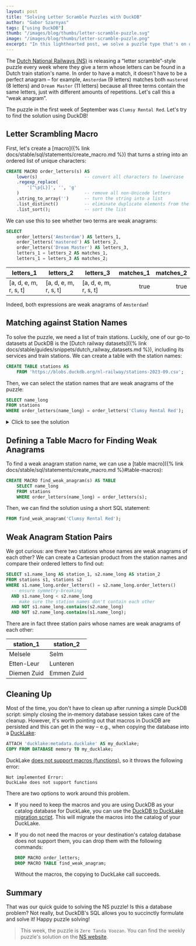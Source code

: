 ```yaml
---
layout: post
title: "Solving Letter Scramble Puzzles with DuckDB"
author: "Gabor Szarnyas"
tags: ["using DuckDB"]
thumb: "/images/blog/thumbs/letter-scramble-puzzle.svg"
image: "/images/blog/thumbs/letter-scramble-puzzle.png"
excerpt: "In this lighthearted post, we solve a puzzle type that's on display in Dutch trains."
---
```


The [Dutch National Railways (NS)](https://www.ns.nl/) is releasing a “letter scramble”-style puzzle every week where
they give a term whose letters can be found in a Dutch train station's name.
In order to have a match, it doesn't have to be a perfect anagram – for example, `Amsterdam` (9 letters) matches both `mastered` (8 letters) and `Dream Master` (11 letters) because all three terms contain the same letters, just with different amounts of repetitions. Let's call this a “weak anagram”.

The puzzle in the first week of September was `Clumsy Rental Red`. Let's try to find the solution using DuckDB!

## Letter Scrambling Macro

First, let's create a [macro]({% link docs/stable/sql/statements/create_macro.md %}) that turns a string into an ordered list of unique characters:

```sql
CREATE MACRO order_letters(s) AS 
    lower(s)                  -- convert all characters to lowercase
    .regexp_replace(
        '[^\p{L}]', '', 'g'
    )                         -- remove all non-Unicode letters
    .string_to_array('')      -- turn the string into a list
    .list_distinct()          -- eliminate duplicate elements from the list
    .list_sort();             -- sort the list
```

We can use this to see whether two terms are weak anagrams:

```sql
SELECT
    order_letters('Amsterdam') AS letters_1,
    order_letters('mastered') AS letters_2,
    order_letters('Dream Master') AS letters_3,
    letters_1 = letters_2 AS matches_1,
    letters_1 = letters_3 AS matches_2;
```

|       letters_1       |       letters_2       |       letters_3       | matches_1 | matches_2 |
|-----------------------|-----------------------|-----------------------|----------:|----------:|
| [a, d, e, m, r, s, t] | [a, d, e, m, r, s, t] | [a, d, e, m, r, s, t] | true      | true      |

Indeed, both expressions are weak anagrams of `Amsterdam`!

## Matching against Station Names

To solve the puzzle, we need a list of train stations.
Luckily, one of our go-to datasets at DuckDB is the [Dutch railway datasets]({% link docs/stable/guides/snippets/dutch_railway_datasets.md %}), including its services and train stations. We can create a table with the station names:

```sql
CREATE TABLE stations AS
    FROM 'https://blobs.duckdb.org/nl-railway/stations-2023-09.csv';
```

Then, we can select the station names that are weak anagrams of the puzzle:

```sql
SELECT name_long
FROM stations
WHERE order_letters(name_long) = order_letters('Clumsy Rental Red');
```

<details markdown='1'>
<summary markdown='span'>
Click to see the solution
</summary>
[Lelystad Centrum](https://en.wikipedia.org/wiki/Lelystad_Centrum_railway_station)
</details>

## Defining a Table Macro for Finding Weak Anagrams

To find a weak anagram station name, we can use a [table macro]({% link docs/stable/sql/statements/create_macro.md %}#table-macros):

```sql
CREATE MACRO find_weak_anagram(s) AS TABLE
    SELECT name_long
    FROM stations
    WHERE order_letters(name_long) = order_letters(s);
```

Then, we can find the solution using a short SQL statement:

```sql
FROM find_weak_anagram('Clumsy Rental Red');
```

## Weak Anagram Station Pairs

We got curious: are there two stations whose names are weak anagrams of each other?
We can create a Cartesian product from the station names and compare their ordered letters to find out:

```sql
SELECT s1.name_long AS station_1, s2.name_long AS station_2
FROM stations s1, stations s2
WHERE s1.name_long.order_letters() = s2.name_long.order_letters()
  -- ensure symmetry-breaking
  AND s1.name_long < s2.name_long
  -- make sure the station names don't contain each other
  AND NOT s1.name_long.contains(s2.name_long)
  AND NOT s2.name_long.contains(s1.name_long);
```

There are in fact three station pairs whose names are weak anagrams of each other:

|  station_1  | station_2  |
|-------------|------------|
| Melsele     | Selm       |
| Etten-Leur  | Lunteren   |
| Diemen Zuid | Emmen Zuid |

## Cleaning Up

Most of the time, you don't have to clean up after running a simple DuckDB script:
simply closing the in-memory database session takes care of the cleanup.
However, it's worth pointing out that macros in DuckDB are persisted and this can get in the way
– e.g., when copying the database into a [DuckLake](https://ducklake.select/):

```sql
ATTACH 'ducklake:metadata.ducklake' AS my_ducklake;
COPY FROM DATABASE memory TO my_ducklake;
```

DuckLake [does not support macros (functions)](https://ducklake.select/docs/stable/duckdb/unsupported_features.html#likely-to-be-supported-in-the-future), so it throws the following error:

```console
Not implemented Error:
DuckLake does not support functions
```

There are two options to work around this problem.

- If you need to keep the macros and you are using DuckDB as your catalog database for DuckLake, you can use the [DuckDB to DuckLake migration script](https://ducklake.select/docs/preview/duckdb/migrations/duckdb_to_ducklakel#migration-script). This will migrate the macros into the catalog of your DuckLake.

- If you do not need the macros or your destination's catalog database does not support them, you can drop them with the following commands:

  ```sql
  DROP MACRO order_letters;
  DROP MACRO TABLE find_weak_anagram;
  ```

  Without the macros, the copying to DuckLake call succeeds.

## Summary

That was our quick guide to solving the NS puzzle!
Is this a database problem? Not really, but DuckDB's SQL allows you to succinctly formulate and solve it!
Happy puzzle solving!

> This week, the puzzle is `Zere Tanda Voozan`.
> You can find the weekly puzzle's solution on the [NS website](https://www.ns.nl/dagje-uit/ontspanning/puzzel.html).
